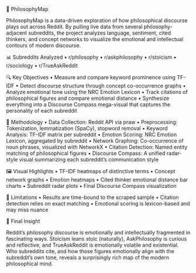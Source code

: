 🧭 PhilosophyMap

PhilosophyMap is a data-driven exploration of how philosophical discourse plays out across Reddit. By pulling live data from several philosophy-adjacent subreddits, the project analyzes language, sentiment, cited thinkers, and concept networks to visualize the emotional and intellectual contours of modern discourse.

📊 Subreddits Analyzed
	•	r/philosophy
	•	r/askphilosophy
	•	r/stoicism
	•	r/sociology
	•	r/TrueAskReddit

🔍 Key Objectives
	•	Measure and compare keyword prominence using TF-IDF
	•	Detect discourse structure through concept co-occurrence graphs
	•	Analyze emotional tone using the NRC Emotion Lexicon
	•	Track citations of philosophical figures and compare emotional distance
	•	Synthesize everything into a Discourse Compass mega-visual that captures the personality of each subreddit

🧠 Methodology
	•	Data Collection: Reddit API via praw
	•	Preprocessing: Tokenization, lemmatization (SpaCy), stopword removal
	•	Keyword Analysis: TF-IDF matrix per subreddit
	•	Emotion Scoring: NRC Emotion Lexicon, aggregated by subreddit
	•	Network Graphing: Co-occurrence of noun phrases, visualized with NetworkX
	•	Citation Detection: Named entity matching of philosophical figures
	•	Discourse Compass: A unified radar-style visual summarizing each subreddit’s communication style

🖼️ Visual Highlights
	•	TF-IDF heatmaps of distinctive terms
	•	Concept network graphs
	•	Emotion heatmaps
	•	Cited thinker emotional distance bar charts
	•	Subreddit radar plots
	•	Final Discourse Compass visualization

🚧 Limitations
	•	Results are time-bound to the scraped sample
	•	Citation detection relies on exact matching
	•	Emotional scoring is lexicon-based and may miss nuance

🧠 Final Insight

Reddit’s philosophy discourse is emotionally and intellectually fragmented in fascinating ways. Stoicism leans stoic (naturally), AskPhilosophy is curious and reflective, and TrueAskReddit is emotionally volatile and existential. Who subreddits cite, and how those figures emotionally align with the subreddit’s own tone, reveals a surprisingly rich map of the modern philosophical mind.

